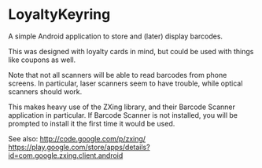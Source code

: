 LoyaltyKeyring
==============

A simple Android application to store and (later) display barcodes.

This was designed with loyalty cards in mind, but could be used with things like
coupons as well.

Note that not all scanners will be able to read barcodes from phone screens. In
particular, laser scanners seem to have trouble, while optical scanners should
work.

This makes heavy use of the ZXing library, and their Barcode Scanner application
in particular. If Barcode Scanner is not installed, you will be prompted to
install it the first time it would be used.

See also:
  http://code.google.com/p/zxing/
  https://play.google.com/store/apps/details?id=com.google.zxing.client.android
